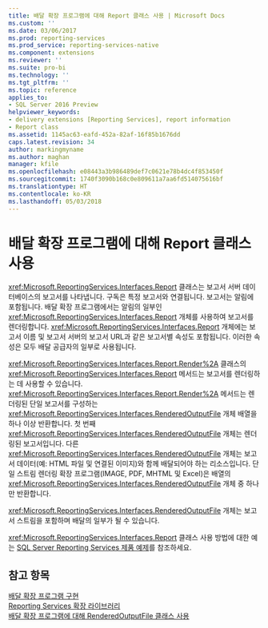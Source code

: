 ```yaml
---
title: 배달 확장 프로그램에 대해 Report 클래스 사용 | Microsoft Docs
ms.custom: ''
ms.date: 03/06/2017
ms.prod: reporting-services
ms.prod_service: reporting-services-native
ms.component: extensions
ms.reviewer: ''
ms.suite: pro-bi
ms.technology: ''
ms.tgt_pltfrm: ''
ms.topic: reference
applies_to:
- SQL Server 2016 Preview
helpviewer_keywords:
- delivery extensions [Reporting Services], report information
- Report class
ms.assetid: 1145ac63-eafd-452a-82af-16f85b1676dd
caps.latest.revision: 34
author: markingmyname
ms.author: maghan
manager: kfile
ms.openlocfilehash: e08443a3b986489def7c0621e78b4dc4f853450f
ms.sourcegitcommit: 1740f3090b168c0e809611a7aa6fd514075616bf
ms.translationtype: HT
ms.contentlocale: ko-KR
ms.lasthandoff: 05/03/2018
---
```

# <a name="using-the-report-class-for-a-delivery-extension"></a>배달 확장 프로그램에 대해 Report 클래스 사용
  <xref:Microsoft.ReportingServices.Interfaces.Report> 클래스는 보고서 서버 데이터베이스의 보고서를 나타냅니다. 구독은 특정 보고서와 연결됩니다. 보고서는 알림에 포함됩니다. 배달 확장 프로그램에서는 알림의 일부인 <xref:Microsoft.ReportingServices.Interfaces.Report> 개체를 사용하여 보고서를 렌더링합니다. <xref:Microsoft.ReportingServices.Interfaces.Report> 개체에는 보고서 이름 및 보고서 서버의 보고서 URL과 같은 보고서별 속성도 포함됩니다. 이러한 속성은 모두 배달 공급자의 일부로 사용됩니다.  
  
 <xref:Microsoft.ReportingServices.Interfaces.Report.Render%2A> 클래스의 <xref:Microsoft.ReportingServices.Interfaces.Report> 메서드는 보고서를 렌더링하는 데 사용할 수 있습니다. <xref:Microsoft.ReportingServices.Interfaces.Report.Render%2A> 메서드는 렌더링된 단일 보고서를 구성하는 <xref:Microsoft.ReportingServices.Interfaces.RenderedOutputFile> 개체 배열을 하나 이상 반환합니다. 첫 번째 <xref:Microsoft.ReportingServices.Interfaces.RenderedOutputFile> 개체는 렌더링된 보고서입니다. 다른 <xref:Microsoft.ReportingServices.Interfaces.RenderedOutputFile> 개체는 보고서 데이터(예: HTML 파일 및 연결된 이미지)와 함께 배달되어야 하는 리소스입니다. 단일 스트림 렌더링 확장 프로그램(IMAGE, PDF, MHTML 및 Excel)은 배열의 <xref:Microsoft.ReportingServices.Interfaces.RenderedOutputFile> 개체 중 하나만 반환합니다.  
  
 <xref:Microsoft.ReportingServices.Interfaces.RenderedOutputFile> 개체는 보고서 스트림을 포함하며 배달의 일부가 될 수 있습니다.  
  
 <xref:Microsoft.ReportingServices.Interfaces.Report> 클래스 사용 방법에 대한 예는 [SQL Server Reporting Services 제품 예제](http://go.microsoft.com/fwlink/?LinkId=177889)를 참조하세요.  
  
## <a name="see-also"></a>참고 항목  
 [배달 확장 프로그램 구현](../../../reporting-services/extensions/delivery-extension/implementing-a-delivery-extension.md)   
 [Reporting Services 확장 라이브러리](../../../reporting-services/extensions/reporting-services-extension-library.md)   
 [배달 확장 프로그램에 대해 RenderedOutputFile 클래스 사용](../../../reporting-services/extensions/delivery-extension/using-the-renderedoutputfile-class-for-a-delivery-extension.md)  
  
  
